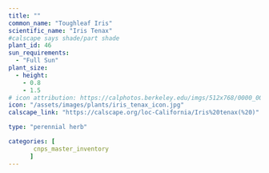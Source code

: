 ```yaml
---
title: ""
common_name: "Toughleaf Iris"
scientific_name: "Iris Tenax"
#calscape says shade/part shade
plant_id: 46
sun_requirements:
  - "Full Sun"
plant_size:
  - height: 
    - 0.8
    - 1.5
# icon attribution: https://calphotos.berkeley.edu/imgs/512x768/0000_0000/0512/2333.jpeg 
icon: "/assets/images/plants/iris_tenax_icon.jpg"
calscape_link: "https://calscape.org/loc-California/Iris%20tenax(%20)"

type: "perennial herb"

categories: [
       cnps_master_inventory
      ]
---
```


